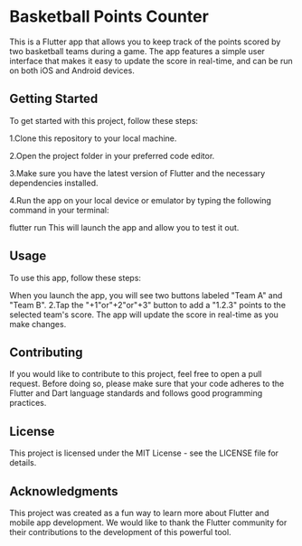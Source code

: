 # Basketball Points Counter
This is a Flutter app that allows you to keep track of the points scored by two basketball teams during a game. The app features a simple user interface that makes it easy to update the score in real-time, and can be run on both iOS and Android devices.

## Getting Started
To get started with this project, follow these steps:

1.Clone this repository to your local machine.

2.Open the project folder in your preferred code editor.

3.Make sure you have the latest version of Flutter and the necessary dependencies installed.

4.Run the app on your local device or emulator by typing the following command in your terminal:

flutter run
This will launch the app and allow you to test it out.

## Usage
To use this app, follow these steps:

When you launch the app, you will see two buttons labeled "Team A" and "Team B".
2.Tap the "+1"or"+2"or"+3" button to add a "1.2.3" points to the selected team's score.
The app will update the score in real-time as you make changes.
## Contributing
If you would like to contribute to this project, feel free to open a pull request. Before doing so, please make sure that your code adheres to the Flutter and Dart language standards and follows good programming practices.

## License
This project is licensed under the MIT License - see the LICENSE file for details.

## Acknowledgments
This project was created as a fun way to learn more about Flutter and mobile app development. We would like to thank the Flutter community for their contributions to the development of this powerful tool.
